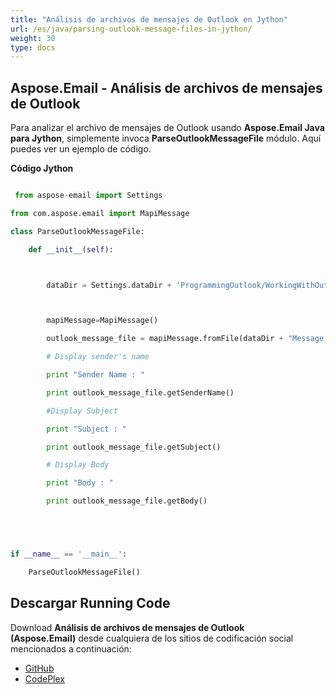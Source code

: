 ```yaml
---
title: "Análisis de archivos de mensajes de Outlook en Jython"
url: /es/java/parsing-outlook-message-files-in-jython/
weight: 30
type: docs
---
```


## **Aspose.Email - Análisis de archivos de mensajes de Outlook**
Para analizar el archivo de mensajes de Outlook usando **Aspose.Email Java para Jython**, simplemente invoca **ParseOutlookMessageFile** módulo. Aquí puedes ver un ejemplo de código.

**Código Jython**

```python

 from aspose-email import Settings

from com.aspose.email import MapiMessage

class ParseOutlookMessageFile:

    def __init__(self):



        dataDir = Settings.dataDir + 'ProgrammingOutlook/WorkingWithOutlookMessageFiles/ParseOutlookMessageFile/'



        mapiMessage=MapiMessage()

        outlook_message_file = mapiMessage.fromFile(dataDir + "Message.msg")

        # Display sender's name

        print "Sender Name : "

        print outlook_message_file.getSenderName()

        #Display Subject

        print "Subject : "

        print outlook_message_file.getSubject()

        # Display Body

        print "Body : "

        print outlook_message_file.getBody()





if __name__ == '__main__':       

    ParseOutlookMessageFile()

```
## **Descargar Running Code**
Download **Análisis de archivos de mensajes de Outlook (Aspose.Email)** desde cualquiera de los sitios de codificación social mencionados a continuación:

- [GitHub](https://github.com/aspose-email/Aspose.Email-for-Java/releases/tag/Aspose.Email_Java_for_Jython-v1.0)
- [CodePlex](https://archive.codeplex.com/?p=asposeemailjavajython)
